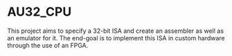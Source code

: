 # AU32_CPU

This project aims to specify a 32-bit ISA and create an assembler as well as an emulator for it. The end-goal is to implement this ISA in custom hardware through the use of an FPGA.
